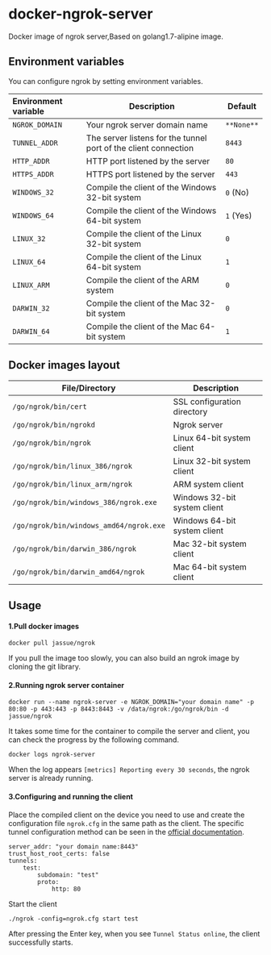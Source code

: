 # docker-ngrok-server

Docker image of ngrok server,Based on golang1.7-alipine image.

## Environment variables

You can configure ngrok by setting environment variables.

| Environment variable | Description                                                  | Default    |
| :------------------- | ------------------------------------------------------------ | ---------- |
| `NGROK_DOMAIN`       | Your ngrok server domain name                                | `**None**` |
| `TUNNEL_ADDR`        | The server listens for the tunnel port of the client connection | `8443`     |
| `HTTP_ADDR`          | HTTP port listened by the server                             | `80`       |
| `HTTPS_ADDR`         | HTTPS port listened by the server                            | `443`      |
| `WINDOWS_32`         | Compile the client of the Windows 32-bit system              | `0` (No)   |
| `WINDOWS_64`         | Compile the client of the Windows 64-bit system              | `1` (Yes)  |
| `LINUX_32`           | Compile the client of the Linux 32-bit system                | `0`        |
| `LINUX_64`           | Compile the client of the Linux 64-bit system                | `1`        |
| `LINUX_ARM`          | Compile the client of the ARM system                         | `0`        |
| `DARWIN_32`          | Compile the client of the Mac 32-bit system                  | `0`        |
| `DARWIN_64`          | Compile the client of the Mac 64-bit system                  | `1`        |

## Docker images layout

| File/Directory                          | Description                  |
| --------------------------------------- | ---------------------------- |
| `/go/ngrok/bin/cert`                    | SSL configuration directory  |
| `/go/ngrok/bin/ngrokd`                  | Ngrok server                 |
| `/go/ngrok/bin/ngrok`                   | Linux 64-bit system client   |
| `/go/ngrok/bin/linux_386/ngrok`         | Linux 32-bit system client   |
| `/go/ngrok/bin/linux_arm/ngrok`         | ARM system client            |
| `/go/ngrok/bin/windows_386/ngrok.exe`   | Windows 32-bit system client |
| `/go/ngrok/bin/windows_amd64/ngrok.exe` | Windows 64-bit system client |
| `/go/ngrok/bin/darwin_386/ngrok`        | Mac 32-bit system client     |
| `/go/ngrok/bin/darwin_amd64/ngrok`      | Mac 64-bit system client     |

## Usage

#### 1.Pull docker images

~~~
docker pull jassue/ngrok
~~~

If you pull the image too slowly, you can also build an ngrok image by cloning the git library.

#### 2.Running ngrok server container

~~~
docker run --name ngrok-server -e NGROK_DOMAIN="your domain name" -p 80:80 -p 443:443 -p 8443:8443 -v /data/ngrok:/go/ngrok/bin -d jassue/ngrok
~~~

It takes some time for the container to compile the server and client, you can check the progress by the following command.

~~~
docker logs ngrok-server
~~~

When the log appears `[metrics] Reporting every 30 seconds`, the ngrok server is already running.

#### 3.Configuring and running the client

Place the compiled client on the device you need to use and create the configuration file `ngrok.cfg` in the same path as the client. The specific tunnel configuration method can be seen in the [official documentation](https://ngrok.com/docs).

~~~
server_addr: "your domain name:8443"
trust_host_root_certs: false
tunnels:
    test:
        subdomain: "test"
        proto:
            http: 80
~~~

Start the client

~~~
./ngrok -config=ngrok.cfg start test
~~~

After pressing the Enter key, when you see `Tunnel Status online`, the client successfully starts.
